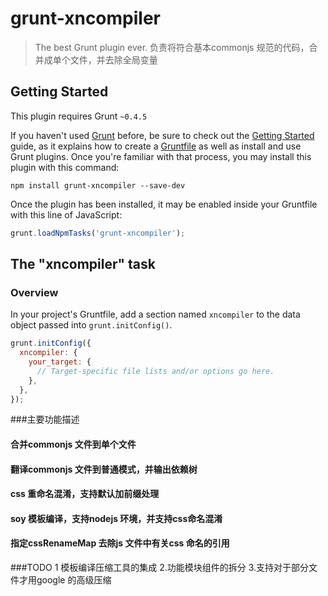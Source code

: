 # grunt-xncompiler

> The best Grunt plugin ever.
> 负责将符合基本commonjs 规范的代码，合并成单个文件，并去除全局变量

## Getting Started
This plugin requires Grunt `~0.4.5`

If you haven't used [Grunt](http://gruntjs.com/) before, be sure to check out the [Getting Started](http://gruntjs.com/getting-started) guide, as it explains how to create a [Gruntfile](http://gruntjs.com/sample-gruntfile) as well as install and use Grunt plugins. Once you're familiar with that process, you may install this plugin with this command:

```shell
npm install grunt-xncompiler --save-dev
```

Once the plugin has been installed, it may be enabled inside your Gruntfile with this line of JavaScript:

```js
grunt.loadNpmTasks('grunt-xncompiler');
```

## The "xncompiler" task

### Overview
In your project's Gruntfile, add a section named `xncompiler` to the data object passed into `grunt.initConfig()`.

```js
grunt.initConfig({
  xncompiler: {
    your_target: {
      // Target-specific file lists and/or options go here.
    },
  },
});
```

###主要功能描述
#### 合并commonjs 文件到单个文件
#### 翻译commonjs 文件到普通模式，并输出依赖树
#### css 重命名混淆，支持默认加前缀处理
#### soy 模板编译，支持nodejs 环境，并支持css命名混淆
#### 指定cssRenameMap 去除js 文件中有关css 命名的引用


###TODO
 1 模板编译压缩工具的集成
 2.功能模块组件的拆分
 3.支持对于部分文件才用google 的高级压缩


